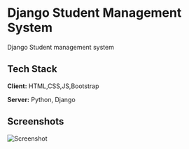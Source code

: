 
# Django Student Management System

Django Student management system


## Tech Stack

**Client:** HTML,CSS,JS,Bootstrap

**Server:** Python, Django

  
## Screenshots

![Screenshot](https://github.com/indalkumaryadav/DjangoProjects/blob/main/studentManagementSystem/screenshot.png)

  
